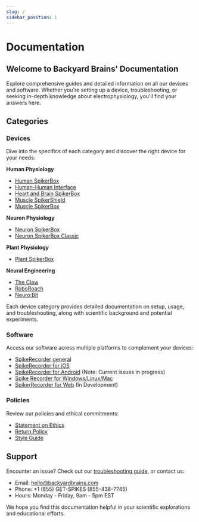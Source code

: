 ```yaml
---
slug: /
sidebar_position: 1
---
```


# Documentation #

## Welcome to Backyard Brains' Documentation ##
Explore comprehensive guides and detailed information on all our devices and software. Whether you're setting up a device, troubleshooting, or seeking in-depth knowledge about electrophysiology, you'll find your answers here.

## Categories

### Devices
Dive into the specifics of each category and discover the right device for your needs:  

**Human Physiology**  
- [Human SpikerBox](./human/HumanSB/)   
- [Human-Human Interface](./Human/HHI/)  
- [Heart and Brain SpikerBox](./Human/H&BSB/)  
- [Muscle SpikerShield](./Human/MuscleSS/)   
- [Muscle SpikerBox](./Human/MuscleSB/)  

**Neuron Physiology**  
- [Neuron SpikerBox](./Neuron/NSB/)  
- [Neuron SpikerBox Classic](./Neuron/NSBclassic/)  

**Plant Physiology**  
- [Plant SpikerBox](./Plant/PlantSpikerBox/)

**Neural Engineering**  
- [The Claw](./Engineering/Claw/)  
- [RoboRoach](./Engineering/Roboroach/)  
- [Neuro:Bit](./Engineering/NeuroBit/)  



Each device category provides detailed documentation on setup, usage, and troubleshooting, along with scientific background and potential experiments.

### Software
Access our software across multiple platforms to complement your devices:
- [SpikeRecorder general](./Software/SpikeRecorder/)
- [SpikeRecorder for iOS](./Software/SpikeRecorder/iOS/)
- [SpikeRecorder for Android](./Software/SpikeRecorder/Android/) (Note: Current issues in progress)
- [Spike Recorder for Windows/Linux/Mac](./Software/SpikeRecorder/Desktop/)
- [SpikerRecorder for Web](./Software/SpikeRecorder/Web/) (In Development)

### Policies
Review our policies and ethical commitments:
- [Statement on Ethics](./Policies/Ethics/)
- [Return Policy](./Policies/ReturnPolicy/)
- [Style Guide](./Policies/StyleGuide/)

## Support
Encounter an issue? Check out our [troubleshooting guide](./Software/SpikeRecorder/Troubleshooting/), or contact us:
- Email: hello@backyardbrains.com
- Phone: +1 (855) GET-SPIKES (855-438-7745)
- Hours: Monday - Friday, 9am - 5pm EST

We hope you find this documentation helpful in your scientific explorations and educational efforts.